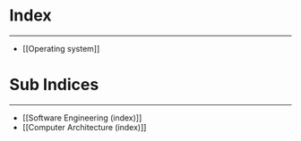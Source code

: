 # Index
---
- [[Operating system]]

# Sub Indices
---
- [[Software Engineering (index)]]
- [[Computer Architecture (index)]]